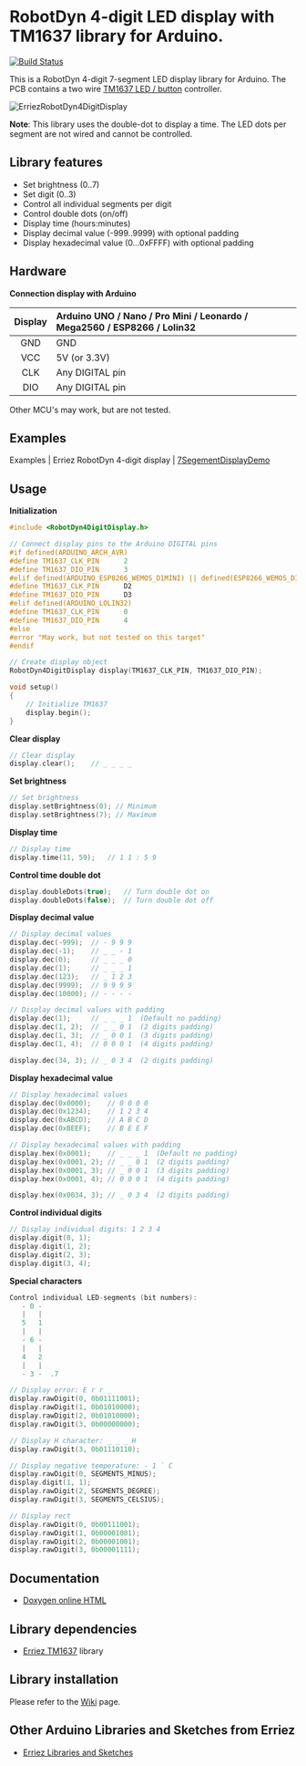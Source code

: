 # RobotDyn 4-digit LED display with TM1637 library for Arduino.

[![Build Status](https://travis-ci.org/Erriez/ErriezErriezRobotDyn4DigitDisplay.svg?branch=master)](https://travis-ci.org/Erriez/ErriezErriezRobotDyn4DigitDisplay)

This is a RobotDyn 4-digit 7-segment LED display library for Arduino. The PCB contains a two wire [TM1637 LED / button](https://github.com/Erriez/ErriezTM1637) controller.

![ErriezRobotDyn4DigitDisplay](https://raw.githubusercontent.com/Erriez/ErriezErriezRobotDyn4DigitDisplay/master/extras/ErriezRobotDyn4DigitDisplay.png)

**Note**: This library uses the double-dot to display a time. The LED dots per segment are not wired and cannot be controlled.

## Library features

- Set brightness (0..7)
- Set digit (0..3)
- Control all individual segments per digit
- Control double dots (on/off)
- Display time (hours:minutes)
- Display decimal value (-999..9999) with optional padding
- Display hexadecimal value (0...0xFFFF) with optional padding

## Hardware

**Connection display with Arduino**

| Display | Arduino UNO / Nano / Pro Mini / Leonardo / Mega2560 / ESP8266 / Lolin32 |
| :-----: | :----------------------------------------------------------- |
|   GND   | GND                                                          |
|   VCC   | 5V (or 3.3V)                                                 |
|   CLK   | Any DIGITAL pin                                              |
|   DIO   | Any DIGITAL pin                                              |

Other MCU's may work, but are not tested.


## Examples

Examples | Erriez RobotDyn 4-digit display | [7SegementDisplayDemo](https://github.com/Erriez/ErriezRobotDyn4DigitDisplay/blob/master/examples/7SegementDisplayDemo/7SegementDisplayDemo.ino)

## Usage

**Initialization**

```c++
#include <RobotDyn4DigitDisplay.h>

// Connect display pins to the Arduino DIGITAL pins
#if defined(ARDUINO_ARCH_AVR)
#define TM1637_CLK_PIN      2
#define TM1637_DIO_PIN      3
#elif defined(ARDUINO_ESP8266_WEMOS_D1MINI) || defined(ESP8266_WEMOS_D1MINI) || defined(ARDUINO_ESP8266_NODEMCU)
#define TM1637_CLK_PIN      D2
#define TM1637_DIO_PIN      D3
#elif defined(ARDUINO_LOLIN32)
#define TM1637_CLK_PIN      0
#define TM1637_DIO_PIN      4
#else
#error "May work, but not tested on this target"
#endif

// Create display object
RobotDyn4DigitDisplay display(TM1637_CLK_PIN, TM1637_DIO_PIN);

void setup()
{
    // Initialize TM1637
    display.begin();
}
```

**Clear display**

```c++
// Clear display
display.clear();	// _ _ _ _
```

**Set brightness**

```c++
// Set brightness
display.setBrightness(0); // Minimum
display.setBrightness(7); // Maximum
```

**Display time**

```c++
// Display time
display.time(11, 59);	// 1 1 : 5 9
```

**Control time double dot**

```c++
display.doubleDots(true); 	// Turn double dot on
display.doubleDots(false); 	// Turn double dot off
```

**Display decimal value**

```c++
// Display decimal values
display.dec(-999);	// - 9 9 9
display.dec(-1);	// _ _ - 1
display.dec(0);		// _ _ _ 0
display.dec(1);		// _ _ _ 1
display.dec(123);	// _ 1 2 3
display.dec(9999);	// 9 9 9 9
display.dec(10000);	// - - - -

// Display decimal values with padding
display.dec(1); 	// _ _ _ 1  (Default no padding)
display.dec(1, 2);	// _ _ 0 1  (2 digits padding)
display.dec(1, 3);	// _ 0 0 1  (3 digits padding)
display.dec(1, 4);	// 0 0 0 1  (4 digits padding)

display.dec(34, 3);	// _ 0 3 4  (2 digits padding)
```

**Display hexadecimal value**

```c++
// Display hexadecimal values
display.dec(0x0000);	// 0 0 0 0
display.dec(0x1234);	// 1 2 3 4
display.dec(0xABCD);	// A B C D
display.dec(0xBEEF);	// B E E F

// Display hexadecimal values with padding
display.hex(0x0001); 	// _ _ _ 1  (Default no padding)
display.hex(0x0001, 2);	// _ _ 0 1  (2 digits padding)
display.hex(0x0001, 3);	// _ 0 0 1  (3 digits padding)
display.hex(0x0001, 4);	// 0 0 0 1  (4 digits padding)

display.hex(0x0034, 3);	// _ 0 3 4  (2 digits padding)
```

**Control individual digits**

```c++
// Display individual digits: 1 2 3 4
display.digit(0, 1);
display.digit(1, 2);
display.digit(2, 3);
display.digit(3, 4);
```

**Special characters**

```c++
Control individual LED-segments (bit numbers):
   - 0 -
   |   |
   5   1
   |   |
   - 6 -
   |   |
   4   2
   |   |
   - 3 -  .7

// Display error: E r r _
display.rawDigit(0, 0b01111001);
display.rawDigit(1, 0b01010000);
display.rawDigit(2, 0b01010000);
display.rawDigit(3, 0b00000000);

// Display H character: _ _ _ H
display.rawDigit(3, 0b01110110);

// Display negative temperature: - 1 ` C
display.rawDigit(0, SEGMENTS_MINUS);
display.digit(1, 1);
display.rawDigit(2, SEGMENTS_DEGREE);
display.rawDigit(3, SEGMENTS_CELSIUS);

// Display rect
display.rawDigit(0, 0b00111001);
display.rawDigit(1, 0b00001001);
display.rawDigit(2, 0b00001001);
display.rawDigit(3, 0b00001111);
```

## Documentation

* [Doxygen online HTML](https://erriez.github.io/ErriezErriezRobotDyn4DigitDisplay)


## Library dependencies

* [Erriez TM1637](https://github.com/Erriez/ErriezTM1637) library


## Library installation

Please refer to the [Wiki](https://github.com/Erriez/ErriezArduinoLibrariesAndSketches/wiki) page.


## Other Arduino Libraries and Sketches from Erriez

* [Erriez Libraries and Sketches](https://github.com/Erriez/ErriezArduinoLibrariesAndSketches)
